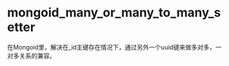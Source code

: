 mongoid_many_or_many_to_many_setter
===================================

在Mongoid里，解决在_id主键存在情况下，通过另外一个uuid键来做多对多，一对多关系的兼容。
